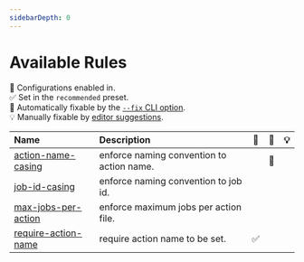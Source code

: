 ```yaml
---
sidebarDepth: 0
---
```


# Available Rules

💼 Configurations enabled in.\
✅ Set in the `recommended` preset.\
🔧 Automatically fixable by the [`--fix` CLI option](https://eslint.org/docs/user-guide/command-line-interface#--fix).\
💡 Manually fixable by [editor suggestions](https://eslint.org/docs/developer-guide/working-with-rules#providing-suggestions).

| Name                                                                                                | Description                               | 💼  | 🔧  | 💡  |
| :-------------------------------------------------------------------------------------------------- | :---------------------------------------- | :-: | :-: | :-: |
| [action-name-casing](https://eslint-plugin-github-action.ntnyq.com/rules/action-name-casing.html)   | enforce naming convention to action name. |     | 🔧  |     |
| [job-id-casing](https://eslint-plugin-github-action.ntnyq.com/rules/job-id-casing.html)             | enforce naming convention to job id.      |     |     |     |
| [max-jobs-per-action](https://eslint-plugin-github-action.ntnyq.com/rules/max-jobs-per-action.html) | enforce maximum jobs per action file.     |     |     |     |
| [require-action-name](https://eslint-plugin-github-action.ntnyq.com/rules/require-action-name.html) | require action name to be set.            | ✅  |     |     |
